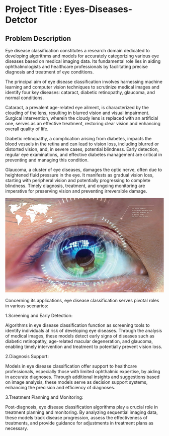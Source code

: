 # **Project Title : Eyes-Diseases-Detctor**

## **Problem Description**

Eye disease classification constitutes a research domain dedicated to developing algorithms and models for accurately categorizing various eye diseases based on medical imaging data. Its fundamental role lies in aiding ophthalmologists and healthcare professionals by facilitating precise diagnosis and treatment of eye conditions.

The principal aim of eye disease classification involves harnessing machine learning and computer vision techniques to scrutinize medical images and identify four key diseases: cataract, diabetic retinopathy, glaucoma, and normal conditions.

Cataract, a prevalent age-related eye ailment, is characterized by the clouding of the lens, resulting in blurred vision and visual impairment. Surgical intervention, wherein the cloudy lens is replaced with an artificial one, serves as an effective treatment, restoring clear vision and enhancing overall quality of life.

Diabetic retinopathy, a complication arising from diabetes, impacts the blood vessels in the retina and can lead to vision loss, including blurred or distorted vision, and, in severe cases, potential blindness. Early detection, regular eye examinations, and effective diabetes management are critical in preventing and managing this condition.

Glaucoma, a cluster of eye diseases, damages the optic nerve, often due to heightened fluid pressure in the eye. It manifests as gradual vision loss, starting with peripheral vision and potentially progressing to complete blindness. Timely diagnosis, treatment, and ongoing monitoring are imperative for preserving vision and preventing irreversible damage.

![Alt text](https://raw.githubusercontent.com/raviatkumar/Eye-Diseases-Detctor-Project/main/images/Protect-Your-Vision.jpg)

Concerning its applications, eye disease classification serves pivotal roles in various scenarios:

1.Screening and Early Detection:

Algorithms in eye disease classification function as screening tools to identify individuals at risk of developing eye diseases. Through the analysis of medical images, these models detect early signs of diseases such as diabetic retinopathy, age-related macular degeneration, and glaucoma, enabling timely intervention and treatment to potentially prevent vision loss.

2.Diagnosis Support:

Models in eye disease classification offer support to healthcare professionals, especially those with limited ophthalmic expertise, by aiding in accurate diagnoses. Through additional insights and suggestions based on image analysis, these models serve as decision support systems, enhancing the precision and efficiency of diagnoses.

3.Treatment Planning and Monitoring:

Post-diagnosis, eye disease classification algorithms play a crucial role in treatment planning and monitoring. By analyzing sequential imaging data, these models track disease progression, assess the effectiveness of treatments, and provide guidance for adjustments in treatment plans as necessary.


